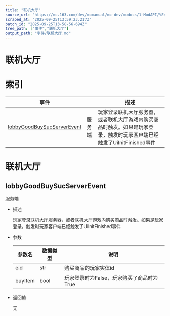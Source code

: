 ```yaml
---
title: "联机大厅"
source_url: "https://mc.163.com/dev/mcmanual/mc-dev/mcdocs/1-ModAPI/%E4%BA%8B%E4%BB%B6/%E8%81%94%E6%9C%BA%E5%A4%A7%E5%8E%85.html"
scraped_at: "2025-09-25T13:59:23.217Z"
batch_id: "2025-09-25T13-58-56-694Z"
tree_path: ["事件","联机大厅"]
output_path: "事件/联机大厅.md"
---
```


#  联机大厅

#  索引

| 事件 |  | 描述 |
| --- | --- | --- |
| [lobbyGoodBuySucServerEvent](/事件/联机大厅#lobbygoodbuysucserverevent) | 服务端 | 玩家登录联机大厅服务器，或者联机大厅游戏内购买商品时触发。如果是玩家登录，触发时玩家客户端已经触发了UiInitFinished事件 |

#  联机大厅

##  lobbyGoodBuySucServerEvent

服务端

*   描述
    
    玩家登录联机大厅服务器，或者联机大厅游戏内购买商品时触发。如果是玩家登录，触发时玩家客户端已经触发了UiInitFinished事件
    
*   参数
    
    | 参数名 | 数据类型 | 说明 |
    | --- | --- | --- |
    | eid | str | 购买商品的玩家实体id |
    | buyItem | bool | 玩家登录时为False，玩家购买了商品时为True |
    
*   返回值
    
    无